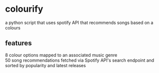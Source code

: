 # colourify
a python script that uses spotify API that recommends songs based on a colours


## features
8 colour options mapped to an associated music genre<br>
50 song recommendations fetched via Spotify API's search endpoint and sorted by popularity and latest releases<br>

<!---
## todo
associate colours with multiple genres<br>
develop frontend
-->
